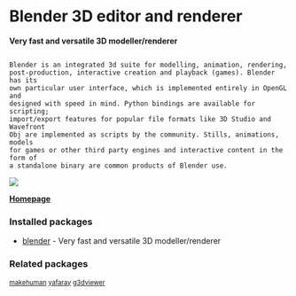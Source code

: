 # Blender 3D editor and renderer

__Very fast and versatile 3D modeller/renderer__

```

Blender is an integrated 3d suite for modelling, animation, rendering,
post-production, interactive creation and playback (games). Blender has its
own particular user interface, which is implemented entirely in OpenGL and
designed with speed in mind. Python bindings are available for scripting;
import/export features for popular file formats like 3D Studio and Wavefront
Obj are implemented as scripts by the community. Stills, animations, models
for games or other third party engines and interactive content in the form of
a standalone binary are common products of Blender use.

```

[![](https://screenshots.debian.net/thumbnail/blender/)](https://screenshots.debian.net/screenshot/blender/)



**[Homepage](http://www.blender.org/)**

### Installed packages

* [blender](https://packages.debian.org/stretch/blender) - Very fast and versatile 3D modeller/renderer

### Related packages

<sub> [makehuman](https://packages.debian.org/stretch/makehuman) [yafaray](https://packages.debian.org/stretch/yafaray) [g3dviewer](https://packages.debian.org/stretch/g3dviewer)  </sub>
